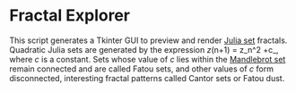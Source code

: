 # Fractal Explorer
This script generates a Tkinter GUI to preview and render [Julia set](http://mathworld.wolfram.com/JuliaSet.html) fractals. Quadratic Julia sets are generated by the expression _z_(n+1) = z_n^2 +c_, where _c_ is a constant.
Sets whose value of _c_ lies within the [Mandlebrot set](http://mathworld.wolfram.com/MandelbrotSet.html) remain connected and are called Fatou sets, and other values of _c_ form disconnected, interesting fractal patterns called Cantor sets or Fatou dust.
